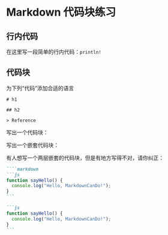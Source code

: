 # Markdown 代码块练习

## 行内代码

在这里写一段简单的行内代码：`println!`

## 代码块

为下列“代码”添加合适的语言

```
# h1

## h2

> Reference
```

写出一个代码块：



写出一个嵌套代码块：



有人想写一个两层嵌套的代码块，但是有地方写得不对，请你纠正：

````markdown
````markdown
```js
function sayHello() {
  console.log("Hello, MarkdownCanDo!");
}
```
````

````markdown
```js
function sayHello() {
  console.log("Hello, MarkdownCanDo!");
}
```
````
````
